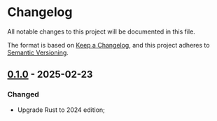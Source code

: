 # Changelog

All notable changes to this project will be documented in this file.

The format is based on [Keep a Changelog](https://keepachangelog.com/en/1.1.0/),
and this project adheres to [Semantic Versioning](https://semver.org/spec/v2.0.0.html).

## [0.1.0] - 2025-02-23

### Changed

- Upgrade Rust to 2024 edition;

[0.1.0]: https://github.com/InfiniTensor/tokeneer/releases/tag/v0.1.0
